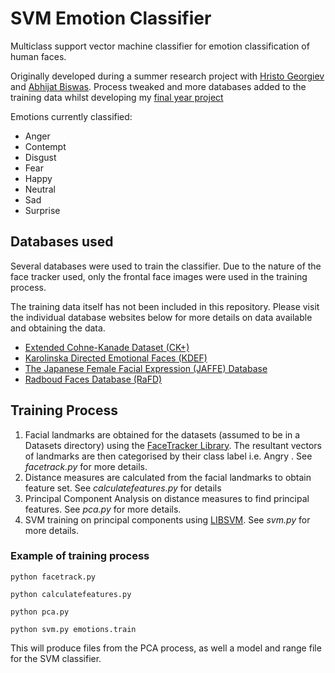 # SVM Emotion Classifier 
Multiclass support vector machine classifier for emotion classification of human faces.

Originally developed during a summer research project with [Hristo Georgiev](https://github.com/hristogg1) and [Abhijat Biswas](https://github.com/ajdroid). Process tweaked and more databases added to the training data whilst developing my [final year project](https://github.com/mrhysjones/emotive-web) 

Emotions currently classified:
- Anger 
- Contempt
- Disgust
- Fear
- Happy
- Neutral
- Sad
- Surprise

## Databases used
Several databases were used to train the classifier. Due to the nature of the face tracker used, only the frontal face images were used in the training process. 

The training data itself has not been included in this repository. Please visit the individual database websites below for more details on data available and obtaining the data.

- [Extended Cohne-Kanade Dataset (CK+)](http://www.pitt.edu/~emotion/ck-spread.htm)
- [Karolinska Directed Emotional Faces (KDEF)](http://www.emotionlab.se/resources/kdef)
- [The Japanese Female Facial Expression (JAFFE) Database](http://www.kasrl.org/jaffe.html)
- [Radboud Faces Database (RaFD)](http://www.socsci.ru.nl:8180/RaFD2/RaFD?p=main)

## Training Process
1. Facial landmarks are obtained for the datasets (assumed to be in a Datasets directory) using the [FaceTracker Library](https://github.com/kylemcdonald/FaceTracker). The resultant vectors of landmarks are then categorised by their class label i.e. Angry . See *facetrack.py* for more details. 
2. Distance measures are calculated from the facial landmarks to obtain feature set. See *calculatefeatures.py* for details
3. Principal Component Analysis on distance measures to find principal features. See *pca.py* for more details. 
4. SVM training on principal components using [LIBSVM](https://www.csie.ntu.edu.tw/~cjlin/libsvm/). See *svm.py* for more details.

### Example of training process
<p><code>python facetrack.py</code></p>
<p><code>python calculatefeatures.py</code></p>
<p><code>python pca.py</code></p>
<p><code>python svm.py emotions.train</code></p>


This will produce files from the PCA process, as well a model and range file for the SVM classifier. 
